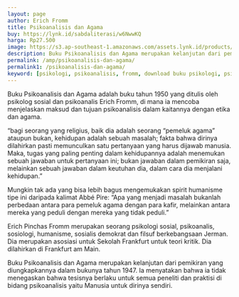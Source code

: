 ```yaml
---
layout: page
author: Erich Fromm
title: Psikoanalisis dan Agama
buy: https://lynk.id/sabdaliterasi/w6NwwKQ
harga: Rp27.500
image: https://s3.ap-southeast-1.amazonaws.com/assets.lynk.id/products/30-11-2023/1701286848124_8659633
description: Buku Psikoanalisis dan Agama merupakan kelanjutan dari pemikiran yang diungkapkannya dalam bukunya tahun 1947. Ia menyatakan bahwa ia tidak menegaskan
permalink: /amp/psikoanalisis-dan-agama/
permalink1: /psikoanalisis-dan-agama/
keyword: [psikologi, psikoanalisis, fromm, download buku psikologi, psikoanalisis pdf, ebook agama, agama, freud]
---
```

<p>Buku Psikoanalisis dan Agama adalah buku tahun 1950 yang ditulis oleh psikolog sosial dan psikoanalis Erich Fromm, di mana ia mencoba menjelaskan maksud dan tujuan psikoanalisis dalam kaitannya dengan etika dan agama.</p><p>“bagi seorang yang religius, baik dia adalah seorang “pemeluk agama” ataupun bukan, kehidupan adalah sebuah masalah; fakta bahwa dirinya dilahirkan pasti memunculkan satu pertanyaan yang harus dijawab manusia. Maka, tugas yang paling penting dalam kehidupannya adalah menemukan sebuah jawaban untuk pertanyaan ini; bukan jawaban dalam pemikiran saja, melainkan sebuah jawaban dalam keutuhan dia, dalam cara dia menjalani kehidupan.”</p><p>Mungkin tak ada yang bisa lebih bagus mengemukakan spirit humanisme tipe ini daripada kalimat Abbé Pire: “Apa yang menjadi masalah bukanlah perbedaan antara para pemeluk agama dengan para kafir, melainkan antara mereka yang peduli dengan mereka yang tidak peduli.”</p><p>Erich Pinchas Fromm merupakan seorang psikologi sosial, psikoanalis, sosiologi, humanisme, sosialis demokrat dan filsuf berkebangsaan Jerman. Dia merupakan asosiasi untuk Sekolah Frankfurt untuk teori kritik. Dia dilahirkan di Frankfurt am Main.</p><p>Buku Psikoanalisis dan Agama merupakan kelanjutan dari pemikiran yang diungkapkannya dalam bukunya tahun 1947. Ia menyatakan bahwa ia tidak menegaskan bahwa tesisnya berlaku untuk semua peneliti dan praktisi di bidang psikoanalisis yaitu Manusia untuk dirinya sendiri.</p>
